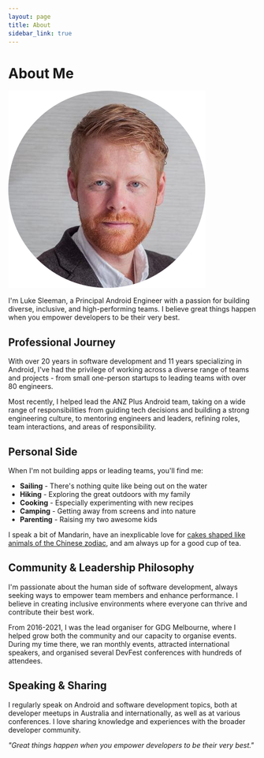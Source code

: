 ```yaml
---
layout: page
title: About
sidebar_link: true
---
```


# About Me

![Profile picture](profile-round.png)

I'm Luke Sleeman, a Principal Android Engineer with a passion for building diverse, inclusive, and high-performing teams. I believe great things happen when you empower developers to be their very best.

## Professional Journey

With over 20 years in software development and 11 years specializing in Android, I've had the privilege of working across a diverse range of teams and projects - from small one-person startups to leading teams with over 80 engineers.

Most recently, I helped lead the ANZ Plus Android team, taking on a wide range of responsibilities from guiding tech decisions and building a strong engineering culture, to mentoring engineers and leaders, refining roles, team interactions, and areas of responsibility.

## Personal Side

When I'm not building apps or leading teams, you'll find me:

- **Sailing** - There's nothing quite like being out on the water
- **Hiking** - Exploring the great outdoors with my family
- **Cooking** - Especially experimenting with new recipes
- **Camping** - Getting away from screens and into nature
- **Parenting** - Raising my two awesome kids

I speak a bit of Mandarin, have an inexplicable love for [cakes shaped like animals of the Chinese zodiac](pig-cake.jpg), and am always up for a good cup of tea.

## Community & Leadership Philosophy

I'm passionate about the human side of software development, always seeking ways to empower team members and enhance performance. I believe in creating inclusive environments where everyone can thrive and contribute their best work.

From 2016-2021, I was the lead organiser for GDG Melbourne, where I helped grow both the community and our capacity to organise events. During my time there, we ran monthly events, attracted international speakers, and organised several DevFest conferences with hundreds of attendees.

## Speaking & Sharing

I regularly speak on Android and software development topics, both at developer meetups in Australia and internationally, as well as at various conferences. I love sharing knowledge and experiences with the broader developer community.

*"Great things happen when you empower developers to be their very best."*
